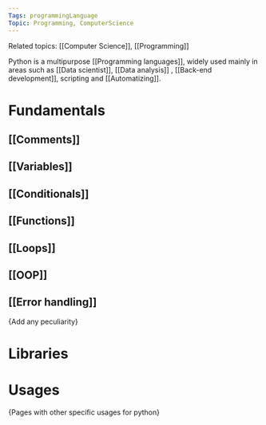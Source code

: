 ```yaml
---
Tags: programmingLanguage 
Topic: Programming, ComputerScience
---
```

Related topics: [[Computer Science]], [[Programming]]

Python is a multipurpose [[Programming languages]], widely used mainly in areas such as [[Data scientist]], [[Data analysis]] , [[Back-end development]], scripting and [[Automatizing]]. 

# Fundamentals

## [[Comments]] 

## [[Variables]]

## [[Conditionals]]

## [[Functions]]

## [[Loops]]

## [[OOP]]

## [[Error handling]]

{Add any peculiarity}

# Libraries


# Usages
{Pages with other specific usages for python}